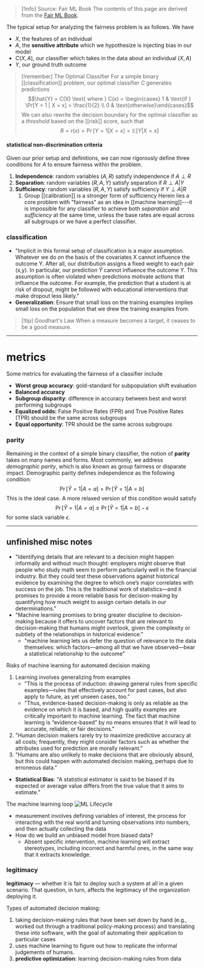 >[!info] Source: Fair ML Book
>The contents of this page are derived from the [Fair ML Book](https://fairmlbook.org/). 

The typical setup for analyzing the fairness problem is as follows. We have
- $X$, the features of an individual
- $A$, the **sensitive attribute** which we hypothesize is injecting bias in our model
- $C(X, A)$, our classifier which takes in the data about an individual $(X, A)$
- $Y$, our ground truth outcome

>[!remember] The Optimal Classifier
>For a simple binary [[classification]] problem, our optimal classifier $C$ generates predictions $$\hat{Y} = C(X)  \text{  where  }  C(x) = \begin{cases} 1 & \text{if } \Pr[Y = 1 | X = x] > \frac{1}{2} \\ 0 & \text{otherwise}\end{cases}$$
>We can also rewrite the decision boundary for the optimal classifier as a *threshold* based on the [[risk]] score, such that $$R = r(x) = \Pr[Y = 1 | X = x] = \mathbb{E}[Y | X = x]$$

#### statistical non-discrimination criteria
Given our prior setup and definitions, we can now rigorously define three conditions for $A$ to ensure fairness within the problem.
1. **Independence**: random variables $(A, R)$ satisfy independence if $A \perp R$ 
2. **Separation**: random variables $(R, A, Y)$ satisfy separation if $R \perp A|Y$
3. **Sufficiency**: random variables $(R, A, Y)$ satisfy sufficiency if $Y \perp A |R$ 
	1. Group [[calibration]] is a stronger form of sufficiency
Herein lies a core problem with "fairness" as an idea in [[machine learning]]---it is impossible for any classifier to achieve both *separation* and *sufficiency* at the same time, unless the base rates are equal across all subgroups or we have a perfect classifier. 
### classification
- "Implicit in this formal setup of classification is a major assumption. Whatever we do on the basis of the covariates X cannot influence the outcome Y. After all, our distribution assigns a fixed weight to each pair (x,y). In particular, our prediction $\hat{Y}$  cannot influence the outcome Y. This assumption is often violated when predictions motivate actions that influence the outcome. For example, the prediction that a student is at risk of dropout, might be followed with educational interventions that make dropout less likely."
- **Generalization**: Ensure that small loss on the training examples implies small loss on the population that we drew the training examples from.

>[!tip] Goodhart's Law
>When a measure becomes a target, it ceases to be a good measure. 

---
# metrics

Some metrics for evaluating the fairness of a classifier include
- **Worst group accuracy**: gold-standard for subpopulation shift evaluation
- **Balanced accuracy**
- **Subgroup disparity**: difference in accuracy between best and worst performing subgroups
- **Equalized odds:** False Positive Rates (FPR) and True Positive Rates (TPR) should be the same across subgroups
- **Equal opportunity**: TPR should be the same across subgroups
### parity
Remaining in the context of a simple binary classifier, the notion of **parity** takes on many names and forms. Most commonly, we address *demographic parity*, which is also known as group fairness or disparate impact. Demographic parity defines independence as the following condition:
$$\Pr[\hat{Y} = 1 | A = a] = \Pr[\hat{Y} = 1 | A = b]$$
 This is the ideal case. A more relaxed version of this condition would satisfy
 $$\Pr[\hat{Y} = 1 | A = a] \ge \Pr[\hat{Y} = 1 | A = b] - \epsilon$$
 for some slack variable $\epsilon$. 

---
## unfinished misc notes

- "Identifying details that are relevant to a decision might happen informally and without much thought: employers might observe that people who study math seem to perform particularly well in the financial industry. But they could test these observations against historical evidence by examining the degree to which one’s major correlates with success on the job. This is the traditional work of statistics—and it promises to provide a more reliable basis for decision-making by quantifying how much weight to assign certain details in our determinations."
- "Machine learning promises to bring greater discipline to decision-making because it offers to uncover factors that are relevant to decision-making that humans might overlook, given the complexity or subtlety of the relationships in historical evidence."
	- "machine learning lets us defer the question of relevance to the data themselves: which factors—among all that we have observed—bear a statistical relationship to the outcome"

Risks of machine learning for automated decision making
1. Learning involves generalizing from examples
	- "This is the process of induction: drawing general rules from specific examples—rules that effectively account for past cases, but also apply to future, as yet unseen cases, too."
	- "Thus, evidence-based decision-making is only as reliable as the evidence on which it is based, and high quality examples are critically important to machine learning. The fact that machine learning is “evidence-based” by no means ensures that it will lead to accurate, reliable, or fair decisions."
2. "Human decision makers rarely try to maximize predictive accuracy at all costs; frequently, they might consider factors such as whether the attributes used for prediction are morally relevant."
3. "Humans are also unlikely to make decisions that are obviously absurd, but this could happen with automated decision making, perhaps due to erroneous data."

- **Statistical Bias**: "A statistical estimator is said to be biased if its expected or average value differs from the true value that it aims to estimate."



The machine learning loop
![ML Lifecycle](img/lifecycle.png)
- measurement involves defining variables of interest, the process for interacting with the real world and turning observations into numbers, and then actually collecting the data
- How do we build an unbiased model from biased data?
	- Absent specific intervention, machine learning will extract stereotypes, including incorrect and harmful ones, in the same way that it extracts knowledge.

### legitimacy
**legitimacy** — whether it is fair to deploy such a system at all in a given scenario. That question, in turn, affects the legitimacy of the organization deploying it.

Types of automated decision making:
1. taking decision-making rules that have been set down by hand (e.g., worked out through a traditional policy-making process) and translating these into software, with the goal of automating their application to particular cases
2. uses machine learning to figure out how to replicate the informal judgements of humans.
3. **predictive optimization**: learning decision-making rules from data
